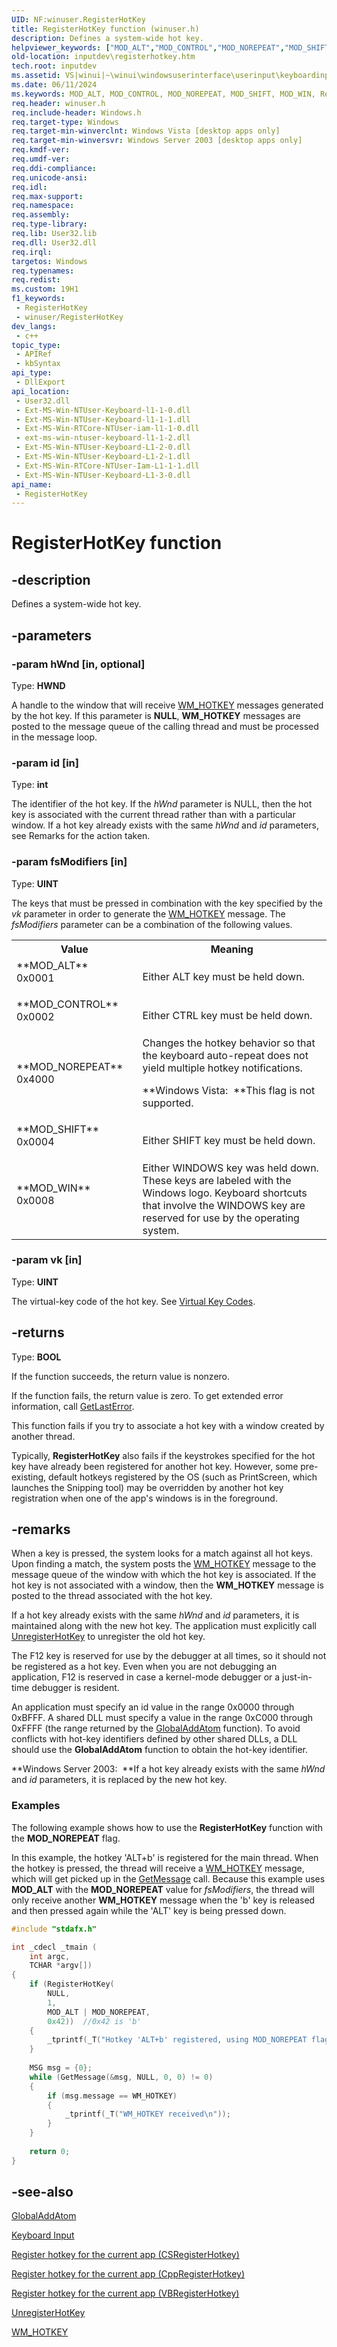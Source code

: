 ```yaml
---
UID: NF:winuser.RegisterHotKey
title: RegisterHotKey function (winuser.h)
description: Defines a system-wide hot key.
helpviewer_keywords: ["MOD_ALT","MOD_CONTROL","MOD_NOREPEAT","MOD_SHIFT","MOD_WIN","RegisterHotKey","RegisterHotKey function [Keyboard and Mouse Input]","_win32_RegisterHotKey","_win32_registerhotkey_cpp","inputdev.registerhotkey","winui._win32_registerhotkey","winuser/RegisterHotKey"]
old-location: inputdev\registerhotkey.htm
tech.root: inputdev
ms.assetid: VS|winui|~\winui\windowsuserinterface\userinput\keyboardinput\keyboardinputreference\keyboardinputfunctions\registerhotkey.htm
ms.date: 06/11/2024
ms.keywords: MOD_ALT, MOD_CONTROL, MOD_NOREPEAT, MOD_SHIFT, MOD_WIN, RegisterHotKey, RegisterHotKey function [Keyboard and Mouse Input], _win32_RegisterHotKey, _win32_registerhotkey_cpp, inputdev.registerhotkey, winui._win32_registerhotkey, winuser/RegisterHotKey
req.header: winuser.h
req.include-header: Windows.h
req.target-type: Windows
req.target-min-winverclnt: Windows Vista [desktop apps only]
req.target-min-winversvr: Windows Server 2003 [desktop apps only]
req.kmdf-ver: 
req.umdf-ver: 
req.ddi-compliance: 
req.unicode-ansi: 
req.idl: 
req.max-support: 
req.namespace: 
req.assembly: 
req.type-library: 
req.lib: User32.lib
req.dll: User32.dll
req.irql: 
targetos: Windows
req.typenames: 
req.redist: 
ms.custom: 19H1
f1_keywords:
 - RegisterHotKey
 - winuser/RegisterHotKey
dev_langs:
 - c++
topic_type:
 - APIRef
 - kbSyntax
api_type:
 - DllExport
api_location:
 - User32.dll
 - Ext-MS-Win-NTUser-Keyboard-l1-1-0.dll
 - Ext-MS-Win-NTUser-Keyboard-l1-1-1.dll
 - Ext-MS-Win-RTCore-NTUser-iam-l1-1-0.dll
 - ext-ms-win-ntuser-keyboard-l1-1-2.dll
 - Ext-MS-Win-NTUser-Keyboard-L1-2-0.dll
 - Ext-MS-Win-NTUser-Keyboard-L1-2-1.dll
 - Ext-MS-Win-RTCore-NTUser-Iam-L1-1-1.dll
 - Ext-MS-Win-NTUser-Keyboard-L1-3-0.dll
api_name:
 - RegisterHotKey
---
```


# RegisterHotKey function

## -description

Defines a system-wide hot key.

## -parameters

### -param hWnd [in, optional]

Type: **HWND**

A handle to the window that will receive <a href="/windows/desktop/inputdev/wm-hotkey">WM_HOTKEY</a> messages generated by the hot key. If this parameter is **NULL**, **WM_HOTKEY** messages are posted to the message queue of the calling thread and must be processed in the message loop.

### -param id [in]

Type: **int**

The identifier of the hot key.  If the *hWnd* parameter is NULL, then the hot key is associated with the current thread rather than with a particular window. If a hot key already exists with the same *hWnd* and *id* parameters, see Remarks for the action taken.

### -param fsModifiers [in]

Type: **UINT**

The keys that must be pressed in combination with the key specified by the *vk* parameter in order to generate the <a href="/windows/desktop/inputdev/wm-hotkey">WM_HOTKEY</a> message. The *fsModifiers* parameter can be a combination of the following values.

<table>
<tr>
<th>Value</th>
<th>Meaning</th>
</tr>
<tr>
<td width="40%"><a id="MOD_ALT"></a><a id="mod_alt"></a><dl>
<dt>**MOD_ALT**</dt>
<dt>0x0001</dt>
</dl>
</td>
<td width="60%">
Either ALT key must be held down.

</td>
</tr>
<tr>
<td width="40%"><a id="MOD_CONTROL"></a><a id="mod_control"></a><dl>
<dt>**MOD_CONTROL**</dt>
<dt>0x0002</dt>
</dl>
</td>
<td width="60%">
Either CTRL key must be held down.

</td>
</tr>
<tr>
<td width="40%"><a id="MOD_NOREPEAT"></a><a id="mod_norepeat"></a><dl>
<dt>**MOD_NOREPEAT**</dt>
<dt>0x4000</dt>
</dl>
</td>
<td width="60%">
Changes the hotkey behavior so that the keyboard auto-repeat does not yield multiple hotkey notifications.

**Windows Vista:  **This flag is not supported.

</td>
</tr>
<tr>
<td width="40%"><a id="MOD_SHIFT"></a><a id="mod_shift"></a><dl>
<dt>**MOD_SHIFT**</dt>
<dt>0x0004</dt>
</dl>
</td>
<td width="60%">
Either SHIFT key must be held down.

</td>
</tr>
<tr>
<td width="40%"><a id="MOD_WIN"></a><a id="mod_win"></a><dl>
<dt>**MOD_WIN**</dt>
<dt>0x0008</dt>
</dl>
</td>
<td width="60%">
Either WINDOWS key was held down. These keys are labeled with the Windows logo. Keyboard shortcuts that involve the WINDOWS key are reserved for use by the operating system.

</td>
</tr>
</table>

### -param vk [in]

Type: **UINT**

The virtual-key code of the hot key. See <a href="/windows/desktop/inputdev/virtual-key-codes">Virtual Key Codes</a>.

## -returns

Type: **BOOL**

If the function succeeds, the return value is nonzero.

If the function fails, the return value is zero. To get extended error information, call <a href="/windows/desktop/api/errhandlingapi/nf-errhandlingapi-getlasterror">GetLastError</a>.

This function fails if you try to associate a hot key with a window created by another thread.

Typically, **RegisterHotKey** also fails if the keystrokes specified for the hot key have already been registered for another hot key. However, some pre-existing, default hotkeys registered by the OS (such as PrintScreen, which launches the Snipping tool) may be overridden by another hot key registration when one of the app's windows is in the foreground.

## -remarks

When a key is pressed, the system looks for a match against all hot keys. Upon finding a match, the system posts the <a href="/windows/desktop/inputdev/wm-hotkey">WM_HOTKEY</a> message to the message queue of the window with which the hot key is associated. If the hot key is not associated with a window, then the **WM_HOTKEY** message is posted to the thread associated with the hot key.

If a hot key already exists with the same *hWnd* and *id* parameters, it is maintained along with the new hot key.  The application must explicitly call <a href="/windows/desktop/api/winuser/nf-winuser-unregisterhotkey">UnregisterHotKey</a> to unregister the old hot key.

The F12 key is reserved for use by the debugger at all times, so it should not be registered as a hot key. Even when you are not debugging an application, F12 is reserved in case a kernel-mode debugger or a just-in-time debugger is resident.

An application must specify an id value in the range 0x0000 through 0xBFFF. A shared DLL must specify a value in the range 0xC000 through 0xFFFF (the range returned by the <a href="/windows/desktop/api/winbase/nf-winbase-globaladdatoma">GlobalAddAtom</a> function). To avoid conflicts with hot-key identifiers defined by other shared DLLs, a DLL should use the **GlobalAddAtom** function to obtain the hot-key identifier.

**Windows Server 2003:  **If a hot key already exists with the same *hWnd* and *id* parameters, it is replaced by the new hot key.

### Examples

The following example shows how to use the **RegisterHotKey** function with the **MOD_NOREPEAT** flag.

In this example, the hotkey 'ALT+b' is registered for the main thread. When the hotkey is pressed, the thread will receive a <a href="/windows/desktop/inputdev/wm-hotkey">WM_HOTKEY</a> message, which will get picked up in the <a href="/windows/desktop/api/winuser/nf-winuser-getmessage">GetMessage</a> call. Because this example uses **MOD_ALT** with the **MOD_NOREPEAT** value for *fsModifiers*, the thread will only receive another **WM_HOTKEY** message when the 'b' key is released and then pressed again while the 'ALT' key is being pressed down.

```cpp
#include "stdafx.h"

int _cdecl _tmain (
    int argc, 
    TCHAR *argv[])
{           
    if (RegisterHotKey(
        NULL,
        1,
        MOD_ALT | MOD_NOREPEAT,
        0x42))  //0x42 is 'b'
    {
        _tprintf(_T("Hotkey 'ALT+b' registered, using MOD_NOREPEAT flag\n"));
    }
 
    MSG msg = {0};
    while (GetMessage(&msg, NULL, 0, 0) != 0)
    {
        if (msg.message == WM_HOTKEY)
        {
            _tprintf(_T("WM_HOTKEY received\n"));            
        }
    } 
 
    return 0;
}
```

## -see-also

<a href="/windows/desktop/api/winbase/nf-winbase-globaladdatoma">GlobalAddAtom</a>



<a href="/windows/desktop/inputdev/keyboard-input">Keyboard Input</a>



<a href="/samples/browse/?redirectedfrom=MSDN-samples">Register hotkey for the current app (CSRegisterHotkey)</a>



<a href="/samples/browse/?redirectedfrom=MSDN-samples">Register hotkey for the current app (CppRegisterHotkey)</a>



<a href="/samples/browse/?redirectedfrom=MSDN-samples">Register hotkey for the current app (VBRegisterHotkey)</a>





<a href="/windows/desktop/api/winuser/nf-winuser-unregisterhotkey">UnregisterHotKey</a>



<a href="/windows/desktop/inputdev/wm-hotkey">WM_HOTKEY</a>